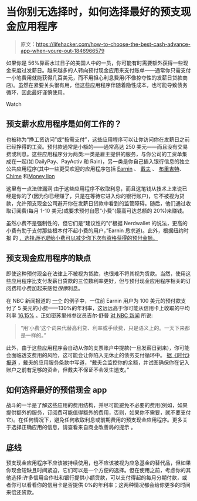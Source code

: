 # 当你别无选择时，如何选择最好的预支现金应用程序

> 原文：<https://lifehacker.com/how-to-choose-the-best-cash-advance-app-when-youre-out-1846966579>

如果你是 56%靠薪水过日子的美国人中的一员，你可能有时需要额外获得一些现金来度过发薪日。越来越多的人转向预付现金应用来支付账单——通常你只需支付一小笔费用就能获得几百美元，而不用担心利息费用(不像掠夺性的发薪日贷款商店)。虽然在紧要关头很有用，但这些应用程序伴随着隐性成本，也可能导致债务循环，因此最好谨慎使用。

Watch

## **预支薪水应用程序是如何工作的？**

也被称为“挣工资访问”或“按需支付”，这些应用程序可以让你访问你在发薪日之前已经挣得的工资。预付款通常是小额的——通常高达 250 美元——而且没有交易费或利息。这些应用程序分为两类:一类是雇主提供的服务，与你公司的工资单集成在一起(如 DailyPay、PayActiv 和 Rain)，另一类是你自己插入银行信息的独立公共应用程序(其中一些更受欢迎的应用程序包括 [Earnin](https://www.earnin.com/) 、 [戴夫](https://dave.com/) 、 [布里吉特](https://www.hellobrigit.com/)、 [Chime](https://www.chime.com/applytp/) 和[Money lion](https://www.moneylion.com/) 

这里有一点法律漏洞:由于这些应用程序不收取利息，而且这笔钱从技术上来说已经是你的了(因为你已经赚了，只是在等待它进入你的银行账户)，它不被视为贷款，允许预支现金公司避开你在发薪日贷款中看到的监管障碍。随后，他们通过收取订阅费(每月 1-10 美元)或要求预付自愿“小费”(最高可达总额的 20%)来赚钱。

虽然小费不是强制性的，但它们是“建议性的”(“根据 Nerdwallet 的说法，更高的小费有助于支付那些根本付不起小费的用户，”Earnin 恳求道)。此外，根据纽约时报 的 [，选择*而不是*给小费可以减少你下次有资格获得的预付金额。](https://www.nytimes.com/2020/10/02/your-money/cash-advance-apps-paychecks.html)

## **预支现金应用程序的缺点**

即使这种预付现金在法律上不被视为贷款，也很难不将其视为贷款。当然，使用这些应用程序比支付发薪日贷款的三位数利率更好，但与预付现金应用程序相关的订阅费和小费加起来感觉*很像*利息。

在 NBC 新闻报道的 [一个](https://www.nbcnews.com/tech/internet/millions-use-earnin-get-cash-payday-critics-say-app-taking-n1034071) 的例子中，一位前 Earnin 用户为 100 美元的预付款支付了 5 美元的小费——130%的年利率，这远远高于你可能从信用卡上收取的平均利率 [16.15%](https://www.creditcards.com/credit-card-news/rate-report/) 。正如密苏里州参议员吉尔·舒普 [对 NBC 新闻](https://www.nbcnews.com/tech/internet/millions-use-earnin-get-cash-payday-critics-say-app-taking-n1034071) 所说:

> “用‘小费’这个词来代替高利贷、利率或手续费，只是语义上的。一天下来都是一样的。”

此外，由于这些应用程序会自动从你的支票账户中提款(一旦发薪日到来)，你可能会面临透支费用的风险，这可能会让你陷入无休止的债务支付循环中。 [据《时代》报道](https://time.com/nextadvisor/banking/cash-advance-apps/) ，戴夫的应用服务条款中写道，“戴夫会监控你的余额，并试图确保你在记入账户之前有足够的资金，但戴夫不保证不会发生透支。”

## **如何选择最好的预借现金 app**

战斗的一半是了解这些应用的费用结构，并尽可能避免不必要的费用(例如，如果提供额外的服务，订阅费可能值得额外的费用，否则，如果你不需要，就不要支付它)。在任何情况下，避免任何收取利息或前期费用的预支现金应用程序。更多关于选择正确应用的信息，请查看来自商业改善局的提示 。

## **底线**

预支现金应用程序不应该被持续使用，也不应该被视为应急基金的替代品，但如果你现金短缺且时间紧迫，它们可以是一个方便的选择。但在使用之前，考虑你的其他选择:许多信用合作社和银行提供小额贷款，可以支付得起的每月分期付款，或者你可以看看你的信用卡是否提供 0%的年利率；这两种情况都会给你更多的时间来偿还贷款。